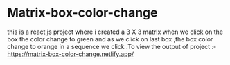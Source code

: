 # Matrix-box-color-change
this is a react js project where i created a 3 X 3 matrix when we click on the box the color change to green and as we click on last box ,the box color change to orange in a sequence we click .To view the output of project :- https://matrix-box-color-change.netlify.app/

